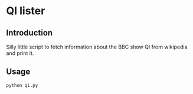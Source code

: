 QI lister
=========

Introduction
------------

Silly little script to fetch information about the BBC show QI from wikipedia
and print it.

Usage
-----
	python qi.py